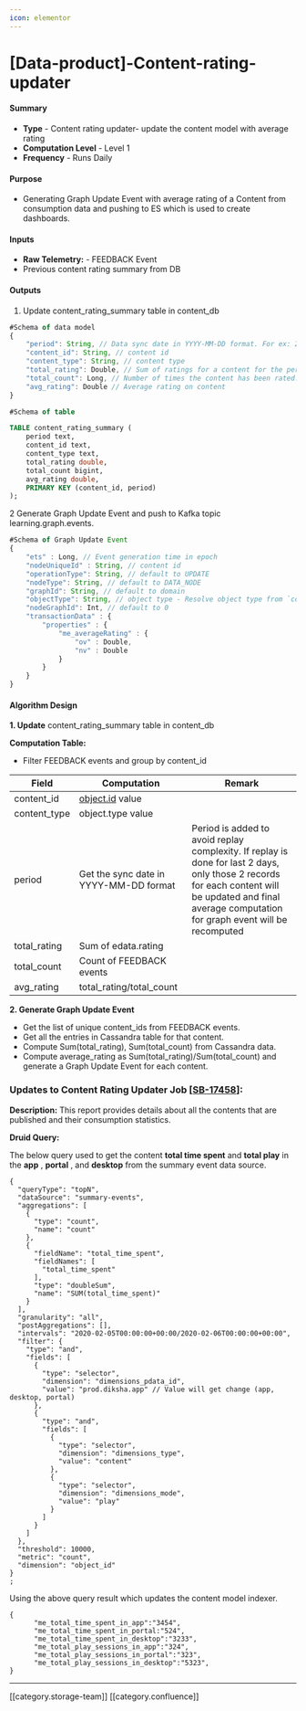 ```yaml
---
icon: elementor
---
```


# \[Data-product]-Content-rating-updater

#### Summary

* **Type** - Content rating updater- update the content model with average rating
* **Computation Level** - Level 1
* **Frequency** - Runs Daily

#### Purpose

* Generating Graph Update Event with average rating of a Content from consumption data and pushing to ES which is used to create dashboards.

#### Inputs

* **Raw Telemetry:** - FEEDBACK Event
* Previous content rating summary from DB

#### Outputs

1. Update content\_rating\_summary table in content\_db

```js
#Schema of data model
{
    "period": String, // Data sync date in YYYY-MM-DD format. For ex: 2019-05-04
    "content_id": String, // content id
    "content_type": String, // content type
    "total_rating": Double, // Sum of ratings for a content for the period
    "total_count": Long, // Number of times the content has been rated.
    "avg_rating": Double // Average rating on content
}
```

```sql
#Schema of table

TABLE content_rating_summary (
    period text,
    content_id text,
    content_type text,
    total_rating double,
    total_count bigint,
    avg_rating double,
    PRIMARY KEY (content_id, period)
);
```

2 Generate Graph Update Event and push to Kafka topic learning.graph.events.

```js
#Schema of Graph Update Event
{
    "ets" : Long, // Event generation time in epoch
    "nodeUniqueId" : String, // content id
    "operationType": String, // default to UPDATE
    "nodeType": String, // default to DATA_NODE
    "graphId": String, // default to domain
    "objectType": String, // object type - Resolve object type from `content_type` field
    "nodeGraphId": Int, // default to 0
    "transactionData" : {
        "properties" : {
            "me_averageRating" : {
                "ov" : Double,
                "nv" : Double
            }
        }
    }
}
```

#### Algorithm Design

**1. Update** content\_rating\_summary table in content\_db

**Computation Table:**

* Filter FEEDBACK events and group by content\_id

| Field         | Computation                            | Remark                                                                                                                                                                                                |
| ------------- | -------------------------------------- | ----------------------------------------------------------------------------------------------------------------------------------------------------------------------------------------------------- |
| content\_id   | [object.id](http://object.id) value    |                                                                                                                                                                                                       |
| content\_type | object.type value                      |                                                                                                                                                                                                       |
| period        | Get the sync date in YYYY-MM-DD format | Period is added to avoid replay complexity. If replay is done for last 2 days, only those 2 records for each content will be updated and final average computation for graph event will be recomputed |
| total\_rating | Sum of edata.rating                    |                                                                                                                                                                                                       |
| total\_count  | Count of FEEDBACK events               |                                                                                                                                                                                                       |
| avg\_rating   | total\_rating/total\_count             |                                                                                                                                                                                                       |

**2. Generate Graph Update Event**

* Get the list of unique content\_ids from FEEDBACK events.
* Get all the entries in Cassandra table for that content.
* Compute Sum(total\_rating), Sum(total\_count) from Cassandra data.
* Compute average\_rating as Sum(total\_rating)/Sum(total\_count) and generate a Graph Update Event for each content.

### Updates to Content Rating Updater Job \[[SB-17458](https://project-sunbird.atlassian.net/browse/SB-17458)]:

**Description:** This report provides details about all the contents that are published and their consumption statistics.

**Druid Query:**

The below query used to get the content **total time spent** and **total play** in the **app** , **portal** , and **desktop** from the summary event data source.

```
{
  "queryType": "topN",
  "dataSource": "summary-events",
  "aggregations": [
    {
      "type": "count",
      "name": "count"
    },
    {
      "fieldName": "total_time_spent",
      "fieldNames": [
        "total_time_spent"
      ],
      "type": "doubleSum",
      "name": "SUM(total_time_spent)"
    }
  ],
  "granularity": "all",
  "postAggregations": [],
  "intervals": "2020-02-05T00:00:00+00:00/2020-02-06T00:00:00+00:00",
  "filter": {
    "type": "and",
    "fields": [
      {
        "type": "selector",
        "dimension": "dimensions_pdata_id",
        "value": "prod.diksha.app" // Value will get change (app, desktop, portal)
      },
      {
        "type": "and",
        "fields": [
          {
            "type": "selector",
            "dimension": "dimensions_type",
            "value": "content"
          },
          {
            "type": "selector",
            "dimension": "dimensions_mode",
            "value": "play"
          }
        ]
      }
    ]
  },
  "threshold": 10000,
  "metric": "count",
  "dimension": "object_id"
}
;
```

Using the above query result which updates the content model indexer.

```
{
      "me_total_time_spent_in_app":"3454",
      "me_total_time_spent_in_portal:"524",
      "me_total_time_spent_in_desktop":"3233",
      "me_total_play_sessions_in_app":"324",
      "me_total_play_sessions_in_portal":"323",
      "me_total_play_sessions_in_desktop":"5323",
}
```

***

\[\[category.storage-team]] \[\[category.confluence]]
